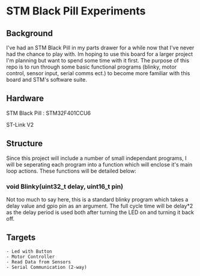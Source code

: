 # STM Black Pill Experiments

## Background

I've had an STM Black Pill in my parts drawer for a while now that I've never had the chance to play with. Im hoping to use this board for a larger project I'm planning but want to spend some time with it first. The purpose of this repo is to run through some basic functional programs (blinky, motor control, sensor input, serial comms ect.) to become more familiar with this board and STM's software suite.

## Hardware

STM Black Pill : STM32F401CCU6

ST-Link V2

## Structure

Since this project will include a number of small independant programs, I will be seperating each program into a function which will enclose it's main loop actions. These functions will be detailed below:

### void Blinky(uint32_t delay, uint16_t pin)

Not too much to say here, this is a standard blinky program which takes a delay value and gpio pin as an argument. The full cycle time will be delay*2 as the delay period is used both after turning the LED on and turning it back off.

## Targets

    - Led with Button
    - Motor Controller
    - Read Data from Sensors
    - Serial Communication (2-way)

